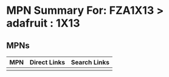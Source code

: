 



# MPN Summary For: FZA1X13 > adafruit : 1X13

## MPNs
  

|MPN|Direct Links|Search Links|
| :--- | :--- | :--- |
||||
